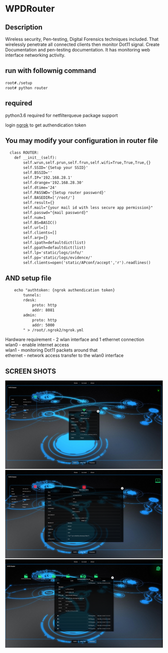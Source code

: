 # WPDRouter

Description
---
  Wireless security, Pen-testing, Digital Forensics techniques included. That wirelessly penetrate all connected clients then monitor Dot11 signal. Create Documentation and pen-testing documentation. It has monitoring web interface networking activity.
  
run with follownig command
---
    root#./setup
    root# python router

required
---

python3.6 required for netfilterqueue package support

login <a href="https://ngrok.com/">ngrok</a> to get authendication token

You may modify your configuration in router file
---
      class ROUTER:
        def __init__(self):
            self.wrun,self.prun,self.frun,self.wifi=True,True,True,{}
            self.SSID='{Setup your SSID}'
            self.BSSID=''
            self.IP='192.168.28.1'
            self.drange='192.168.28.30'
            self.dtime='24'
            self.PASSWD='{Setup router password}'
            self.BASEDIR=['/root/']
            self.result={}
            self.mail="{your mail id with less secure app permission}"
            self.passwd="{mail password}"
            self.num=1
            self.BS=BASIC()
            self.url=[]
            self.clients=[]
            self.arp={}
            self.ipath=defaultdict(list)
            self.ppath=defaultdict(list)
            self.lp='static/logs/info/'
            self.pp='static/logs/evidence/'
            self.clients=open('static/APconf/accept','r').readlines()

AND setup file
---
        echo "authtoken: {ngrok authendication token}
            tunnels:
            rdesk:
                proto: http
                addr: 8081
            admin:
                proto: http
                addr: 5000
            " > /root/.ngrok2/ngrok.yml
        
Hardware requirement - 2 wlan interface and 1 ethernet connection<br>
wlan0 - enable internet access<br>
wlan1 - monitoring Dot11 packets around that<br>
ethernet - network access transfer to the wlan0 interface<br>

SCREEN SHOTS
---
<img alt-text="WIFI" src="static/source/WIFI HTML.png">
<img alt-text="PENTESTING" src="static/source/Pen-Testing HTML.png">
<img alt-text="FORENSICS" src="static/source/Forensics HTML.png">
